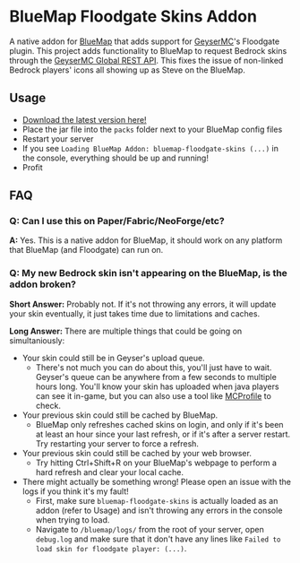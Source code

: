 # BlueMap Floodgate Skins Addon
A native addon for [BlueMap](https://bluemap.bluecolored.de/) that adds support for [GeyserMC](https://geysermc.org/)'s Floodgate plugin.
This project adds functionality to BlueMap to request Bedrock skins through the [GeyserMC Global REST API](https://geysermc.org/wiki/api/api.geysermc.org/global-api).
This fixes the issue of non-linked Bedrock players' icons all showing up as Steve on the BlueMap.

## Usage
- [Download the latest version here!](https://github.com/Toastberries/BlueMapFloodgateSkins/releases/latest)
- Place the jar file into the `packs` folder next to your BlueMap config files
- Restart your server
- If you see `Loading BlueMap Addon: bluemap-floodgate-skins (...)` in the console, everything should be up and running!
- Profit

## FAQ

### Q: Can I use this on Paper/Fabric/NeoForge/etc?
**A:** Yes. This is a native addon for BlueMap, it should work on any platform that BlueMap (and Floodgate) can run on.

### Q: My new Bedrock skin isn't appearing on the BlueMap, is the addon broken?
**Short Answer:** Probably not. If it's not throwing any errors, it will update your skin eventually, it just takes time due to limitations and caches.

**Long Answer:** There are multiple things that could be going on simultaniously:
- Your skin could still be in Geyser's upload queue.
  - There's not much you can do about this, you'll just have to wait. Geyser's queue can be anywhere from a few seconds to multiple hours long.
    You'll know your skin has uploaded when java players can see it in-game, but you can also use a tool like [MCProfile](https://mcprofile.io/) to check.
- Your previous skin could still be cached by BlueMap.
  - BlueMap only refreshes cached skins on login, and only if it's been at least an hour since your last refresh, or if it's after a server restart. Try restarting your server to force a refresh.
- Your previous skin could still be cached by your web browser.
  - Try hitting Ctrl+Shift+R on your BlueMap's webpage to perform a hard refresh and clear your local cache.
- There might actually be something wrong! Please open an issue with the logs if you think it's my fault!
  - First, make sure `bluemap-floodgate-skins` is actually loaded as an addon (refer to Usage) and isn't throwing any errors in the console when trying to load.
  - Navigate to `/bluemap/logs/` from the root of your server, open `debug.log` and make sure that it don't have any lines like `Failed to load skin for floodgate player: (...)`.
